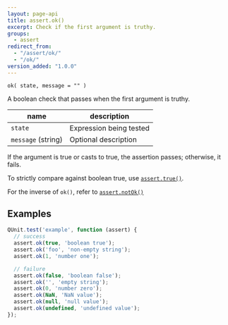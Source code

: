 ```yaml
---
layout: page-api
title: assert.ok()
excerpt: Check if the first argument is truthy.
groups:
  - assert
redirect_from:
  - "/assert/ok/"
  - "/ok/"
version_added: "1.0.0"
---
```


`ok( state, message = "" )`

A boolean check that passes when the first argument is truthy.

| name | description |
|------|-------------|
| `state` | Expression being tested |
| `message` (string) | Optional description |

If the argument is true or casts to true, the assertion passes; otherwise, it fails.

To strictly compare against boolean true, use [`assert.true()`](./true.md).

For the inverse of `ok()`, refer to [`assert.notOk()`](./notOk.md)

## Examples

```js
QUnit.test('example', function (assert) {
  // success
  assert.ok(true, 'boolean true');
  assert.ok('foo', 'non-empty string');
  assert.ok(1, 'number one');

  // failure
  assert.ok(false, 'boolean false');
  assert.ok('', 'empty string');
  assert.ok(0, 'number zero');
  assert.ok(NaN, 'NaN value');
  assert.ok(null, 'null value');
  assert.ok(undefined, 'undefined value');
});
```
